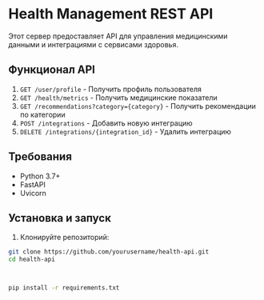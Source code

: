 # Health Management REST API

Этот сервер предоставляет API для управления медицинскими данными и интеграциями с сервисами здоровья.

## Функционал API

1. `GET /user/profile` - Получить профиль пользователя
2. `GET /health/metrics` - Получить медицинские показатели
3. `GET /recommendations?category={category}` - Получить рекомендации по категории
4. `POST /integrations` - Добавить новую интеграцию
5. `DELETE /integrations/{integration_id}` - Удалить интеграцию

## Требования

- Python 3.7+
- FastAPI
- Uvicorn

## Установка и запуск

1. Клонируйте репозиторий:
```bash
git clone https://github.com/yourusername/health-api.git
cd health-api



pip install -r requirements.txt